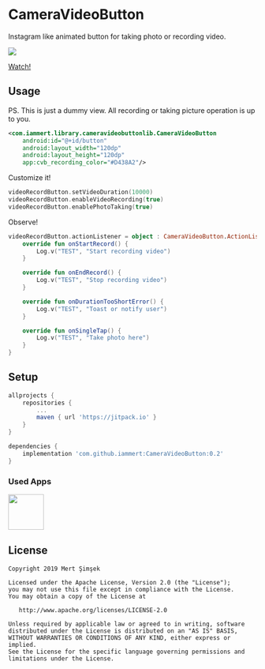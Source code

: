 # CameraVideoButton
Instagram like animated button for taking photo or recording video.

<img src="https://raw.githubusercontent.com/iammert/CameraVideoButton/master/art/art.png"/>

[Watch!](https://www.youtube.com/watch?v=4zmgleq5dCw)

## Usage

PS. This is just a dummy view. All recording or taking picture operation is up to you.

```xml
<com.iammert.library.cameravideobuttonlib.CameraVideoButton
    android:id="@+id/button"
    android:layout_width="120dp"
    android:layout_height="120dp"
    app:cvb_recording_color="#D438A2"/>
```

Customize it!

```kotlin
videoRecordButton.setVideoDuration(10000)
videoRecordButton.enableVideoRecording(true)
videoRecordButton.enablePhotoTaking(true)
```

Observe!
```kotlin
videoRecordButton.actionListener = object : CameraVideoButton.ActionListener{
    override fun onStartRecord() {
        Log.v("TEST", "Start recording video")
    }

    override fun onEndRecord() {
        Log.v("TEST", "Stop recording video")
    }

    override fun onDurationTooShortError() {
        Log.v("TEST", "Toast or notify user")
    }

    override fun onSingleTap() {
        Log.v("TEST", "Take photo here")
    }
}
```

## Setup
```gradle
allprojects {
    repositories {
        ...
        maven { url 'https://jitpack.io' }
    }
}

dependencies {
    implementation 'com.github.iammert:CameraVideoButton:0.2'
}
```

### Used Apps
<a href="https://kunduz.com/"><img src="https://kunduz.com/wp-content/uploads/2018/12/icon-512x512.png" width="72" height="72"/></a>

License
--------


    Copyright 2019 Mert Şimşek

    Licensed under the Apache License, Version 2.0 (the "License");
    you may not use this file except in compliance with the License.
    You may obtain a copy of the License at

       http://www.apache.org/licenses/LICENSE-2.0

    Unless required by applicable law or agreed to in writing, software
    distributed under the License is distributed on an "AS IS" BASIS,
    WITHOUT WARRANTIES OR CONDITIONS OF ANY KIND, either express or implied.
    See the License for the specific language governing permissions and
    limitations under the License.



